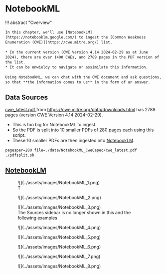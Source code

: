# NotebookML

!!! abstract "Overview"

    In this chapter, we'll use [NotebookLM](https://notebooklm.google.com/) to ingest the [Common Weakness Enumeration (CWE)](https://cwe.mitre.org/) list. 

    * In the current version (CWE Version 4.14 2024-02-29 as at June 2024), there are over 1400 CWEs, and 2789 pages in the PDF version of the list. 
    * It can be unwieldy to navigate or assimilate this information. 

    Using NotebookML, we can chat with the CWE document and ask questions, so that **the information comes to us** in the form of an answer. 
    


## Data Sources
[cwe_latest.pdf ](https://cwe.mitre.org/data/published/cwe_latest.pdf) from https://cwe.mitre.org/data/downloads.html has 2789 pages (version CWE Version 4.14 2024-02-29).

* This is too big for NotebookML to ingest.
* So the PDF is split into 10 smaller PDFs of 280 pages each using this script.
* These 10 smaller PDFs are then ingested into [NotebookLM](https://notebooklm.google.com/).

````
pagesper=280 file=./data/NotebookML_CweCapec/cwe_latest.pdf ./pdfsplit.sh  
````


## [NotebookLM](https://notebooklm.google.com/)

<figure markdown>
![](../assets/images/NotebookML_1.png)
<figcaption>T</figcaption>
</figure>

<figure markdown>
![](../assets/images/NotebookML_2.png)
</figure>

<figure markdown>
![](../assets/images/NotebookML_3.png)
<figcaption>The Sources sidebar is no longer shown in this and the following examples</figcaption>
</figure>

<figure markdown>
![](../assets/images/NotebookML_4.png)
</figure>

<figure markdown>
![](../assets/images/NotebookML_5.png)
</figure>

<figure markdown>
![](../assets/images/NotebookML_6.png)
</figure>

<figure markdown>
![](../assets/images/NotebookML_7.png)
</figure>

<figure markdown>
![](../assets/images/NotebookML_8.png)
</figure>



  

  

  
